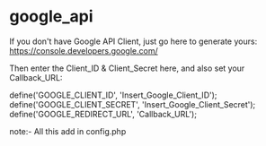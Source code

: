 # google_api

If you don't have Google API Client, just go here to generate yours: https://console.developers.google.com/

Then enter the Client_ID & Client_Secret here, and also set your Callback_URL:

define('GOOGLE_CLIENT_ID', 'Insert_Google_Client_ID');
define('GOOGLE_CLIENT_SECRET', 'Insert_Google_Client_Secret');
define('GOOGLE_REDIRECT_URL', 'Callback_URL');

note:- All this add in config.php
